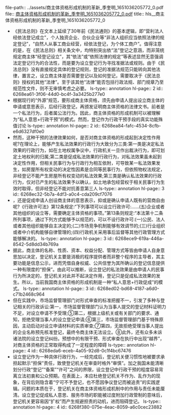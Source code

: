 file-path:: ../assets/商主体资格形成机制的革新_季奎明_1651036205772_0.pdf
file:: [商主体资格形成机制的革新_季奎明_1651036205772_0.pdf](../assets/商主体资格形成机制的革新_季奎明_1651036205772_0.pdf)
title:: hls__商主体资格形成机制的革新_季奎明_1651036205772_0

- 《民法总则》在文本上延续了30年前《民法通则》的基本逻辑，即“营利法人经依法登记成立”，个人独资企业、合伙企业等“非法人组织应当依照法律的规定登记”，“自然人从事工商业经营，经依法登记，为个体工商户”。值得注意的是，在《民法总则》相关条文中，均特别突出依“法”登记之意涵，而非笼统规定商主体“经登记设立”，其“依法”或“依照法律的规定”等表述显然无意强调法定登记行为的合法性，而是要为设立登记行为寻找准据法或规则。由于《民法总则》没有直接规定具体的登记规则，登记的准据法规范只能转向其他法律，置言之，设立商主体是否需要登记以及如何登记，需要取决于《民法总则》授权的其他“法律”。至于该其他“法律”能否包括行政法规、部门规章乃至规范性文件，则不无审慎考虑之必要。
  ls-type:: annotation
  hl-page:: 2
  id:: 6268ea61-3f06-44d0-bc4f-3a3425b277e0
- 根据现行的“外源”规范，要形成商主体资格，须先由申请人提出设立商主体的申请或意思表示，后经行政登记，再颁发证明商主体资格的法律文书。前者是一个私法行为，后者属公法行为。因此，商主体资格的形成机制可以被理解为“私人意思+行政干预”的模式。然而，登记作为行政干预手段的真实功能殊值讨论
  ls-type:: annotation
  hl-page:: 2
  id:: 6268ea84-fafc-4534-8cfb-e6d6327df0e0
- 然而，这种干预的法律效果如何，是否对商主体资格的形成起到决定性作用呢?在理论上，能够产生私法效果的行政行为大致分为三类:第一类是决定私法效果的行政行为，如在土地权属争议中，行政机关一旦作出裁决行为，即可划定土地权利的归属;第二类是促成私法效果的行政行为，对私法效果虽未起到决定性作用，但相关民事行为与行政行为相互依附，可导致某一私法效果发生，如房屋所有权变动的决定性因素是合同等民事行为，但依照物权法规定，非经登记不能产生房屋所有权变动的私法效果;第三类是确认私法效果的行政行为，仅对已产生的私法效果予以确认，如土地承包经营权于相关民事行为生效时取得，但非经登记不能对抗善意第三人
  ls-type:: annotation
  hl-page:: 3
  id:: 6268ec32-5b7a-4df3-a0c4-cda209cf7076
- ，还是促成申请人创设商主体的意思表示，抑或是确认申请人既有的营商自由呢?《行政许可法》第12条规定:“下列事项可以设立行政许可:......(五)企业或者其他组织的设立等，需要确定主体资格的事项。”第13条则规定:“本法第十二条所列事项，通过下列方式能够予以规范的，可以不设行政许可:(一)公民、法人或者其他组织能够自主决定的;(二)市场竞争机制能够有效调节的;(三)行业组织或者中介机构能够自律管理的;(四)行政机关采用事后监督等其他行政管理方式能够解决的。
  ls-type:: annotation
  hl-page:: 3
  id:: 6268ece9-619a-446a-8542-5d8dd34b769a
- 据此，商主体的名称、性质、资本、权益分配、管理方式等皆由申请人自身意思加以决定，登记机关主要是消极的程序提供者而非整个程序的主导者，其主要功能是信息公示，进而凭借自身权威、公共信誉为其所确认的登记信息提供一种有限度的“担保”。由此可以推断，设立登记的私法效果是由申请人的民事行为所决定的，登记机关对此并不起决定作用，登记只是促成私法效果的发生。所以，当前我国商主体资格的形成机制是一种“私人意思+行政促成”的模式。
  ls-type:: annotation
  hl-page:: 3
  id:: 6268ed02-bd68-4187-a6d0-c71b2468c964
- 但在实践中，市场监督管理部门对形式审查的标准把握不一，引发了多种与登记相关的行政诉讼:第一，市场监督管理部门认为当事人提交的登记材料证明力不足，对设立申请不予受理;⑤第二，根据上级机关或有关部门的要求、通知，拒绝受理当事人的设立登记申请;⑥第三，市场监督管理部门基于特殊原因，主动启动对设立申请材料的实质审查;⑦第四，无故拒绝受理当事人提出的企业名称预先核准登记，最终令商主体无法设立。⑧此外，还有众多未诉诸法院的设立登记纠纷。预想中的有限干预、形式审查在执行中出现“越界”，对商主体资格的正常取得构成了一定程度的障碍
  ls-type:: annotation
  hl-page:: 4
  id:: 6268eda6-eceb-4a05-92d8-0c1f4bc67476
- 设立登记作为一种具体行政行为，一经完成后，登记机关便习惯性地被要求承担起默示“担保”责任，致使登记机关在审查时格外“审慎”。加之我国未能清晰划分行政“登记”“备案”“许可”之间的界限，设立登记中行政干预的程度容易背离立法初衷和公众预期。在表面上，本应杜绝登记机关不作为、乱作为的现象，在背后则隐含着“宁可不予登记，也不愿因争议登记而被追责”的实践逻辑。问题的本质在于，登记机关在商主体资格形成机制中的作用与责任未能厘清。设立登记促成私人意思、服务市场的职能被过度附加行政管制的意味后，登记机关更容易因“扩权”而产生规避担责的动机，进而阻碍登记。
  ls-type:: annotation
  hl-page:: 4
  id:: 6268f380-075e-4eac-8059-a6c0cec23882